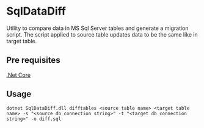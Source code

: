 # SqlDataDiff

Utility to compare data in MS Sql Server tables and generate a migration script.
The script applied to source table updates data to be the same like in target table.

## Pre requisites
[.Net Core](https://dotnet.microsoft.com/download)

## Usage

```dotnet SqlDataDiff.dll difftables <source table name> <target table name> -s "<source db connection string>" -t "<target db connection string>" -o diff.sql```